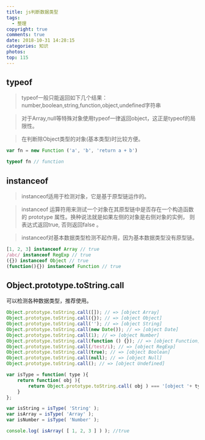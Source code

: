 ```yaml
---
title: js判断数据类型
tags:
  - 整理
copyright: true
comments: true
date: 2018-10-31 14:28:15
categories: 知识
photos:
top: 115
---
```


## typeof
> typeof一般只能返回如下几个结果：number,boolean,string,function,object,undefined字符串

> 对于Array,null等特殊对象使用typeof一律返回object，这正是typeof的局限性。

> 在判断除Object类型的对象(基本类型)时比较方便。

```javascript
var fn = new Function ('a', 'b', 'return a + b')

typeof fn // function
```

## instanceof 
> instanceof适用于检测对象，它是基于原型链运作的。

> instanceof 运算符用来测试一个对象在其原型链中是否存在一个构造函数的 prototype 属性。换种说法就是如果左侧的对象是右侧对象的实例， 则表达式返回true, 否则返回false 。

> instanceof对基本数据类型检测不起作用，因为基本数据类型没有原型链。

```javascript
[1, 2, 3] instanceof Array // true 
/abc/ instanceof RegExp // true 
({}) instanceof Object // true 
(function(){}) instanceof Function // true
```

## Object.prototype.toString.call

可以检测各种数据类型，推荐使用。

```javascript
Object.prototype.toString.call([]); // => [object Array] 
Object.prototype.toString.call({}); // => [object Object] 
Object.prototype.toString.call(''); // => [object String] 
Object.prototype.toString.call(new Date()); // => [object Date] 
Object.prototype.toString.call(1); // => [object Number] 
Object.prototype.toString.call(function () {}); // => [object Function] 
Object.prototype.toString.call(/test/i); // => [object RegExp] 
Object.prototype.toString.call(true); // => [object Boolean] 
Object.prototype.toString.call(null); // => [object Null] 
Object.prototype.toString.call(); // => [object Undefined]
```

```javascript
var isType = function( type ){ 
    return function( obj ){ 
        return Object.prototype.toString.call( obj ) === '[object '+ type +']'; 
    } 
};

var isString = isType( 'String' ); 
var isArray = isType( 'Array' ); 
var isNumber = isType( 'Number' );

console.log( isArray( [ 1, 2, 3 ] ) ); //true
```